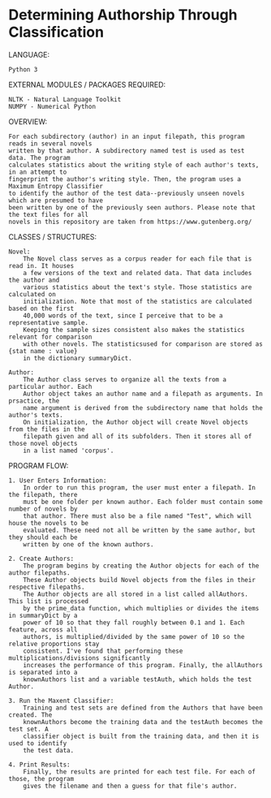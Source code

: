 Determining Authorship Through Classification
==================================
LANGUAGE:

	Python 3
	
EXTERNAL MODULES / PACKAGES REQUIRED:

	NLTK - Natural Language Toolkit
	NUMPY - Numerical Python
	
OVERVIEW:

	For each subdirectory (author) in an input filepath, this program reads in several novels 
	written by that author. A subdirectory named test is used as test data. The program
	calculates statistics about the writing style of each author's texts, in an attempt to 
	fingerprint the author's writing style. Then, the program uses a Maximum Entropy Classifier 
	to identify the author of the test data--previously unseen novels which are presumed to have 
	been written by one of the previously seen authors. Please note that the text files for all 
	novels in this repository are taken from https://www.gutenberg.org/
	
CLASSES / STRUCTURES:

	Novel:
		The Novel class serves as a corpus reader for each file that is read in. It houses
		a few versions of the text and related data. That data includes the author and 
		various statistics about the text's style. Those statistics are calculated on 
		initialization. Note that most of the statistics are calculated based on the first 
		40,000 words of the text, since I perceive that to be a representative sample. 
		Keeping the sample sizes consistent also makes the statistics relevant for comparison 
		with other novels. The statisticsused for comparison are stored as {stat name : value} 
		in the dictionary summaryDict.
		
	Author:
		The Author class serves to organize all the texts from a particular author. Each 
		Author object takes an author name and a filepath as arguments. In prsactice, the 
		name argument is derived from the subdirectory name that holds the author's texts. 
		On initialization, the Author object will create Novel objects from the files in the 
		filepath given and all of its subfolders. Then it stores all of those novel objects 
		in a list named 'corpus'. 

PROGRAM FLOW:

	1. User Enters Information:
		In order to run this program, the user must enter a filepath. In the filepath, there
		must be one folder per known author. Each folder must contain some number of novels by
		that author. There must also be a file named "Test", which will house the novels to be 
		evaluated. These need not all be written by the same author, but they should each be 
		written by one of the known authors. 

	2. Create Authors:
		The program begins by creating the Author objects for each of the author filepaths. 
		These Author objects build Novel objects from the files in their respective filepaths. 
		The Author objects are all stored in a list called allAuthors. This list is processed 
		by the prime_data function, which multiplies or divides the items in summaryDict by a 
		power of 10 so that they fall roughly between 0.1 and 1. Each feature, across all 
		authors, is multiplied/divided by the same power of 10 so the relative proportions stay
		consistent. I've found that performing these multiplications/divisions significantly 
		increases the performance of this program. Finally, the allAuthors is separated into a 
		knownAuthors list and a variable testAuth, which holds the test Author. 

	3. Run the Maxent Classifier:
		Training and test sets are defined from the Authors that have been created. The 
		knownAuthors become the training data and the testAuth becomes the test set. A 
		classifier object is built from the training data, and then it is used to identify 
		the test data. 

	4. Print Results:
		Finally, the results are printed for each test file. For each of those, the program 
		gives the filename and then a guess for that file's author.
